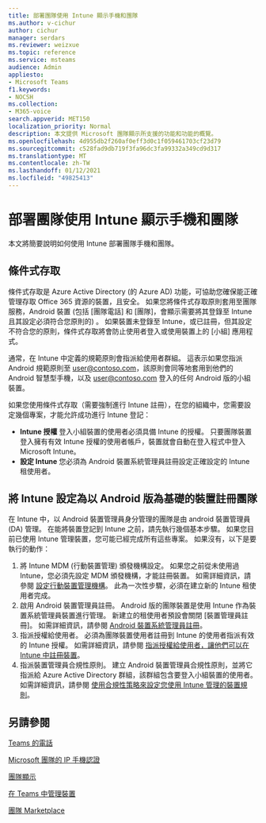 ```yaml
---
title: 部署團隊使用 Intune 顯示手機和團隊
ms.author: v-cichur
author: cichur
manager: serdars
ms.reviewer: weizxue
ms.topic: reference
ms.service: msteams
audience: Admin
appliesto:
- Microsoft Teams
f1.keywords:
- NOCSH
ms.collection:
- M365-voice
search.appverid: MET150
localization_priority: Normal
description: 本文提供 Microsoft 團隊顯示所支援的功能和功能的概覽。
ms.openlocfilehash: 4d955db2f260af0eff3d0c1f059461703cf23d79
ms.sourcegitcommit: c528fad9db719f3fa96dc3fa99332a349cd9d317
ms.translationtype: MT
ms.contentlocale: zh-TW
ms.lasthandoff: 01/12/2021
ms.locfileid: "49825413"
---
```

# <a name="deploy-teams-phones-and-teams-displays-using-intune"></a>部署團隊使用 Intune 顯示手機和團隊

本文將簡要說明如何使用 Intune 部署團隊手機和團隊。

## <a name="conditional-access"></a>條件式存取

條件式存取是 Azure Active Directory (的 Azure AD) 功能，可協助您確保能正確管理存取 Office 365 資源的裝置，且安全。  如果您將條件式存取原則套用至團隊服務，Android 裝置 (包括 [團隊電話] 和 [團隊]，會顯示需要將其登錄至 Intune 且其設定必須符合您原則的) 。  如果裝置未登錄至 Intune，或已註冊，但其設定不符合您的原則，條件式存取將會防止使用者登入或使用裝置上的 [小組] 應用程式。

通常，在 Intune 中定義的規範原則會指派給使用者群組。  這表示如果您指派 Android 規範原則至 user@contoso.com，該原則會同等地套用到他們的 Android 智慧型手機，以及 user@contoso.com 登入的任何 Android 版的小組裝置。

如果您使用條件式存取（需要強制進行 Intune 註冊），在您的組織中，您需要設定幾個專案，才能允許成功進行 Intune 登記：

- **Intune 授權** 登入小組裝置的使用者必須具備 Intune 的授權。  只要團隊裝置登入擁有有效 Intune 授權的使用者帳戶，裝置就會自動在登入程式中登入 Microsoft Intune。
- **設定 Intune** 您必須為 Android 裝置系統管理員註冊設定正確設定的 Intune 租使用者。

## <a name="configure-intune-to-enroll-teams-android-based-devices"></a>將 Intune 設定為以 Android 版為基礎的裝置註冊團隊

在 Intune 中，以 Android 裝置管理員身分管理的團隊是由 android 裝置管理員 (DA) 管理。 在能將裝置登記到 Intune 之前，請先執行幾個基本步驟。  如果您目前已使用 Intune 管理裝置，您可能已經完成所有這些專案。  如果沒有，以下是要執行的動作：

1. 將 Intune MDM (行動裝置管理) 頒發機構設定。  如果您之前從未使用過 Intune，您必須先設定 MDM 頒發機構，才能註冊裝置。 如需詳細資訊，請參閱 [設定行動裝置管理機構](https://docs.microsoft.com/intune/fundamentals/mdm-authority-set)。  此為一次性步驟，必須在建立新的 Intune 租使用者完成。
2. 啟用 Android 裝置管理員註冊。 Android 版的團隊裝置是使用 Intune 作為裝置系統管理員裝置進行管理。  新建立的租使用者預設會關閉 [裝置管理員註冊]。  如需詳細資訊，請參閱 [Android 裝置系統管理員註冊](https://docs.microsoft.com/intune/enrollment/android-enroll-device-administrator)。
3. 指派授權給使用者。 必須為團隊裝置使用者註冊到 Intune 的使用者指派有效的 Intune 授權。 如需詳細資訊，請參閱 [指派授權給使用者，讓他們可以在 Intune 中註冊裝置](https://docs.microsoft.com/intune/fundamentals/licenses-assign)。
4. 指派裝置管理員合規性原則。  建立 Android 裝置管理員合規性原則，並將它指派給 Azure Active Directory 群組，該群組包含要登入小組裝置的使用者。 如需詳細資訊，請參閱 [使用合規性策略來設定您使用 Intune 管理的裝置規則](https://docs.microsoft.com/mem/intune/protect/device-compliance-get-started)。

## <a name="see-also"></a>另請參閱

[Teams 的電話](phones-for-teams.md)

[Microsoft 團隊的 IP 手機認證](teams-ip-phones.md)

[團隊顯示](teams-displays.md)

[在 Teams 中管理裝置](device-management.md)

[團隊 Marketplace](https://office.com/teamsdevices)
